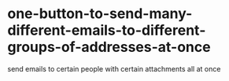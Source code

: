 # one-button-to-send-many-different-emails-to-different-groups-of-addresses-at-once
send emails to certain people with certain attachments all at once
